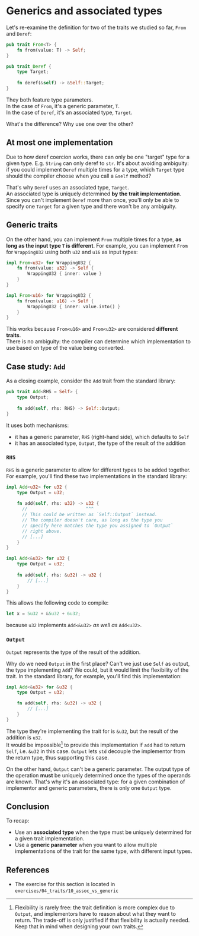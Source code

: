 # Generics and associated types

Let's re-examine the definition for two of the traits we studied so far, `From` and `Deref`:

```rust
pub trait From<T> {
    fn from(value: T) -> Self;
}

pub trait Deref {
    type Target;
    
    fn deref(&self) -> &Self::Target;
}
```

They both feature type parameters.\
In the case of `From`, it's a generic parameter, `T`.\
In the case of `Deref`, it's an associated type, `Target`.

What's the difference? Why use one over the other?

## At most one implementation

Due to how deref coercion works, there can only be one "target" type for a given type. E.g. `String` can
only deref to `str`.
It's about avoiding ambiguity: if you could implement `Deref` multiple times for a type,
which `Target` type should the compiler choose when you call a `&self` method?

That's why `Deref` uses an associated type, `Target`.\
An associated type is uniquely determined **by the trait implementation**.
Since you can't implement `Deref` more than once, you'll only be able to specify one `Target` for a given type
and there won't be any ambiguity.

## Generic traits

On the other hand, you can implement `From` multiple times for a type, **as long as the input type `T` is different**.
For example, you can implement `From` for `WrappingU32` using both `u32` and `u16` as input types:

```rust
impl From<u32> for WrappingU32 {
    fn from(value: u32) -> Self {
        WrappingU32 { inner: value }
    }
}

impl From<u16> for WrappingU32 {
    fn from(value: u16) -> Self {
        WrappingU32 { inner: value.into() }
    }
}
```

This works because `From<u16>` and `From<u32>` are considered **different traits**.\
There is no ambiguity: the compiler can determine which implementation to use based on type of the value being converted.

## Case study: `Add`

As a closing example, consider the `Add` trait from the standard library:

```rust
pub trait Add<RHS = Self> {
    type Output;
    
    fn add(self, rhs: RHS) -> Self::Output;
}
```

It uses both mechanisms:

- it has a generic parameter, `RHS` (right-hand side), which defaults to `Self`
- it has an associated type, `Output`, the type of the result of the addition

### `RHS`

`RHS` is a generic parameter to allow for different types to be added together.\
For example, you'll find these two implementations in the standard library:

```rust
impl Add<u32> for u32 {
    type Output = u32;
    
    fn add(self, rhs: u32) -> u32 {
      //                      ^^^
      // This could be written as `Self::Output` instead.
      // The compiler doesn't care, as long as the type you
      // specify here matches the type you assigned to `Output` 
      // right above.
      // [...]
    }
}

impl Add<&u32> for u32 {
    type Output = u32;
    
    fn add(self, rhs: &u32) -> u32 {
        // [...]
    }
}
```

This allows the following code to compile:

```rust
let x = 5u32 + &5u32 + 6u32;
```

because `u32` implements `Add<&u32>` _as well as_ `Add<u32>`.

### `Output`

`Output` represents the type of the result of the addition.

Why do we need `Output` in the first place? Can't we just use `Self` as output, the type implementing `Add`?
We could, but it would limit the flexibility of the trait. In the standard library, for example, you'll find
this implementation:

```rust
impl Add<&u32> for &u32 {
    type Output = u32;

    fn add(self, rhs: &u32) -> u32 {
        // [...]
    }
}
```

The type they're implementing the trait for is `&u32`, but the result of the addition is `u32`.\
It would be impossible[^flexible] to provide this implementation if `add` had to return `Self`, i.e. `&u32` in this case.
`Output` lets `std` decouple the implementor from the return type, thus supporting this case.

On the other hand, `Output` can't be a generic parameter. The output type of the operation **must** be uniquely determined
once the types of the operands are known. That's why it's an associated type: for a given combination of implementor
and generic parameters, there is only one `Output` type.

## Conclusion

To recap:

- Use an **associated type** when the type must be uniquely determined for a given trait implementation.
- Use a **generic parameter** when you want to allow multiple implementations of the trait for the same type,
  with different input types.

## References

- The exercise for this section is located in `exercises/04_traits/10_assoc_vs_generic`

[^flexible]: Flexibility is rarely free: the trait definition is more complex due to `Output`, and implementors have to reason about
what they want to return. The trade-off is only justified if that flexibility is actually needed. Keep that in mind
when designing your own traits.
